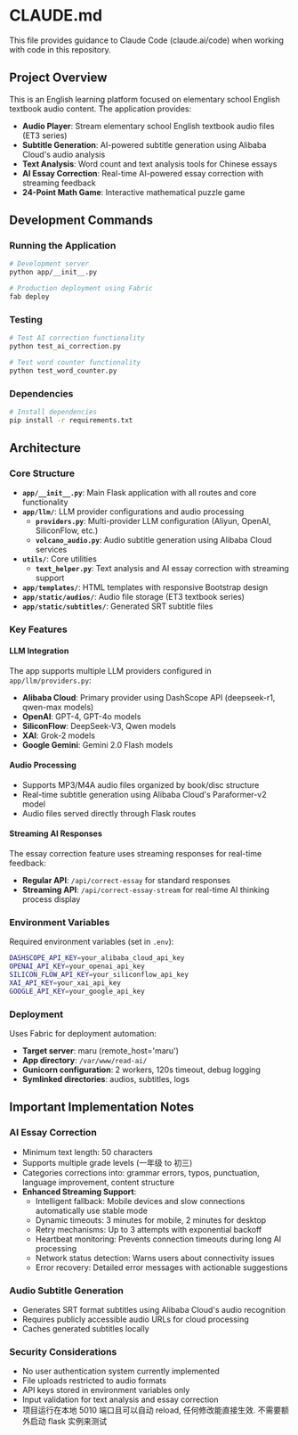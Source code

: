 # CLAUDE.md

This file provides guidance to Claude Code (claude.ai/code) when working with code in this repository.

## Project Overview

This is an English learning platform focused on elementary school English textbook audio content. The application provides:

- **Audio Player**: Stream elementary school English textbook audio files (ET3 series)
- **Subtitle Generation**: AI-powered subtitle generation using Alibaba Cloud's audio analysis
- **Text Analysis**: Word count and text analysis tools for Chinese essays  
- **AI Essay Correction**: Real-time AI-powered essay correction with streaming feedback
- **24-Point Math Game**: Interactive mathematical puzzle game

## Development Commands

### Running the Application
```bash
# Development server
python app/__init__.py

# Production deployment using Fabric
fab deploy
```

### Testing
```bash
# Test AI correction functionality
python test_ai_correction.py

# Test word counter functionality  
python test_word_counter.py
```

### Dependencies
```bash
# Install dependencies
pip install -r requirements.txt
```

## Architecture

### Core Structure
- **`app/__init__.py`**: Main Flask application with all routes and core functionality
- **`app/llm/`**: LLM provider configurations and audio processing
  - **`providers.py`**: Multi-provider LLM configuration (Aliyun, OpenAI, SiliconFlow, etc.)
  - **`volcano_audio.py`**: Audio subtitle generation using Alibaba Cloud services
- **`utils/`**: Core utilities
  - **`text_helper.py`**: Text analysis and AI essay correction with streaming support
- **`app/templates/`**: HTML templates with responsive Bootstrap design
- **`app/static/audios/`**: Audio file storage (ET3 textbook series)
- **`app/static/subtitles/`**: Generated SRT subtitle files

### Key Features

#### LLM Integration
The app supports multiple LLM providers configured in `app/llm/providers.py`:
- **Alibaba Cloud**: Primary provider using DashScope API (deepseek-r1, qwen-max models)
- **OpenAI**: GPT-4, GPT-4o models
- **SiliconFlow**: DeepSeek-V3, Qwen models  
- **XAI**: Grok-2 models
- **Google Gemini**: Gemini 2.0 Flash models

#### Audio Processing
- Supports MP3/M4A audio files organized by book/disc structure
- Real-time subtitle generation using Alibaba Cloud's Paraformer-v2 model
- Audio files served directly through Flask routes

#### Streaming AI Responses
The essay correction feature uses streaming responses for real-time feedback:
- **Regular API**: `/api/correct-essay` for standard responses
- **Streaming API**: `/api/correct-essay-stream` for real-time AI thinking process display

### Environment Variables
Required environment variables (set in `.env`):
```bash
DASHSCOPE_API_KEY=your_alibaba_cloud_api_key
OPENAI_API_KEY=your_openai_api_key  
SILICON_FLOW_API_KEY=your_siliconflow_api_key
XAI_API_KEY=your_xai_api_key
GOOGLE_API_KEY=your_google_api_key
```

### Deployment
Uses Fabric for deployment automation:
- **Target server**: maru (remote_host='maru')
- **App directory**: `/var/www/read-ai/`
- **Gunicorn configuration**: 2 workers, 120s timeout, debug logging
- **Symlinked directories**: audios, subtitles, logs

## Important Implementation Notes

### AI Essay Correction
- Minimum text length: 50 characters
- Supports multiple grade levels (一年级 to 初三)
- Categories corrections into: grammar errors, typos, punctuation, language improvement, content structure
- **Enhanced Streaming Support**:
  - Intelligent fallback: Mobile devices and slow connections automatically use stable mode
  - Dynamic timeouts: 3 minutes for mobile, 2 minutes for desktop
  - Retry mechanisms: Up to 3 attempts with exponential backoff
  - Heartbeat monitoring: Prevents connection timeouts during long AI processing
  - Network status detection: Warns users about connectivity issues
  - Error recovery: Detailed error messages with actionable suggestions

### Audio Subtitle Generation  
- Generates SRT format subtitles using Alibaba Cloud's audio recognition
- Requires publicly accessible audio URLs for cloud processing
- Caches generated subtitles locally

### Security Considerations
- No user authentication system currently implemented
- File uploads restricted to audio formats
- API keys stored in environment variables only
- Input validation for text analysis and essay correction
- 项目运行在本地 5010 端口且可以自动 reload, 任何修改能直接生效. 不需要额外启动 flask 实例来测试